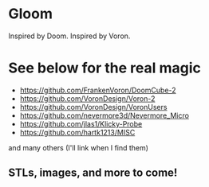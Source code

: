 # Gloom
Inspired by Doom. Inspired by Voron.

# See below for the real magic
- https://github.com/FrankenVoron/DoomCube-2
- https://github.com/VoronDesign/Voron-2
- https://github.com/VoronDesign/VoronUsers
- https://github.com/nevermore3d/Nevermore_Micro
- https://github.com/jlas1/Klicky-Probe
- https://github.com/hartk1213/MISC


and many others (I'll link when I find them)

## STLs, images, and more to come!